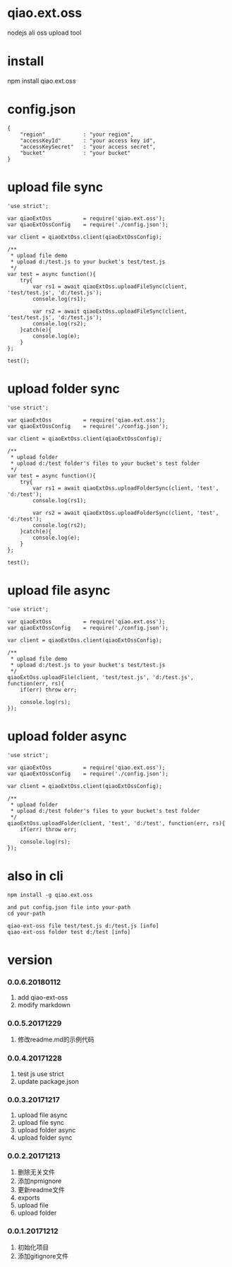 # qiao.ext.oss
nodejs ali oss upload tool

# install
npm install qiao.ext.oss

# config.json
    {
		"region"			: "your region",
		"accessKeyId"		: "your access key id",
		"accessKeySecret"	: "your access secret",
		"bucket"			: "your bucket"
	}

# upload file sync
	'use strict';
	
	var qiaoExtOss 			= require('qiao.ext.oss');
	var qiaoExtOssConfig	= require('./config.json');
	
	var client = qiaoExtOss.client(qiaoExtOssConfig);
	
	/**
	 * upload file demo
	 * upload d:/test.js to your bucket's test/test.js
	 */
	var test = async function(){
		try{
			var rs1 = await qiaoExtOss.uploadFileSync(client, 'test/test.js', 'd:/test.js');
			console.log(rs1);
	
			var rs2 = await qiaoExtOss.uploadFileSync(client, 'test/test.js', 'd:/test.js');
			console.log(rs2);
		}catch(e){
			console.log(e);
		}
	};
	
	test();

# upload folder sync
	'use strict';
	
	var qiaoExtOss 			= require('qiao.ext.oss');
	var qiaoExtOssConfig	= require('./config.json');
	
	var client = qiaoExtOss.client(qiaoExtOssConfig);
	
	/**
	 * upload folder
	 * upload d:/test folder's files to your bucket's test folder
	 */
	var test = async function(){
		try{
			var rs1 = await qiaoExtOss.uploadFolderSync(client, 'test', 'd:/test');
			console.log(rs1);
	
			var rs2 = await qiaoExtOss.uploadFolderSync(client, 'test', 'd:/test');
			console.log(rs2);
		}catch(e){
			console.log(e);
		}
	};
	
	test();

# upload file async
	'use strict';
	
	var qiaoExtOss 			= require('qiao.ext.oss');
	var qiaoExtOssConfig	= require('./config.json');
	
	var client = qiaoExtOss.client(qiaoExtOssConfig);
	
	/**
	 * upload file demo
	 * upload d:/test.js to your bucket's test/test.js
	 */
	qiaoExtOss.uploadFile(client, 'test/test.js', 'd:/test.js', function(err, rs){
		if(err) throw err;
		
		console.log(rs);
	});

# upload folder async
	'use strict';
	
	var qiaoExtOss 			= require('qiao.ext.oss');
	var qiaoExtOssConfig	= require('./config.json');
	
	var client = qiaoExtOss.client(qiaoExtOssConfig);
	
	/**
	 * upload folder
	 * upload d:/test folder's files to your bucket's test folder
	 */
	qiaoExtOss.uploadFolder(client, 'test', 'd:/test', function(err, rs){
		if(err) throw err;
		
		console.log(rs);
	});

# also in cli
	npm install -g qiao.ext.oss
	
	and put config.json file into your-path
	cd your-path
	
	qiao-ext-oss file test/test.js d:/test.js [info]
	qiao-ext-oss folder test d:/test [info]

# version
### 0.0.6.20180112
1. add qiao-ext-oss
2. modify markdown

### 0.0.5.20171229
1. 修改readme.md的示例代码

### 0.0.4.20171228
1. test js use strict
2. update package.json

### 0.0.3.20171217
1. upload file async
2. upload file sync
3. upload folder async
4. upload folder sync

### 0.0.2.20171213
1. 删除无关文件
2. 添加npmignore
3. 更新readme文件
4. exports
5. upload file
6. upload folder

### 0.0.1.20171212
1. 初始化项目
2. 添加gitignore文件